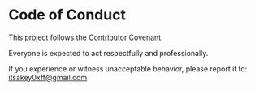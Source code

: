 # Code of Conduct

This project follows the [Contributor Covenant](https://www.contributor-covenant.org/).

Everyone is expected to act respectfully and professionally.

If you experience or witness unacceptable behavior, please report it to: itsakey0xff@gmail.com